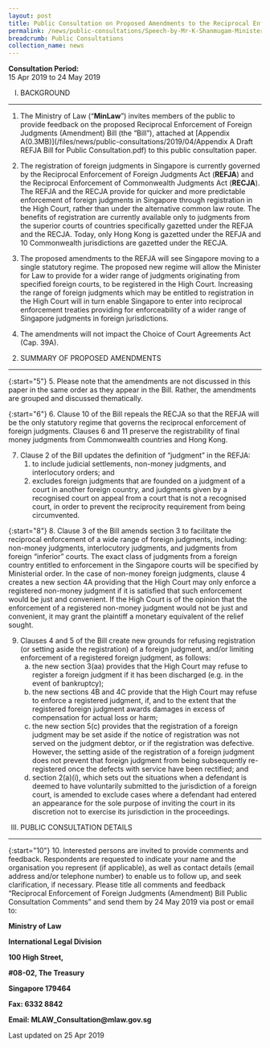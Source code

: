 ```yaml
---
layout: post
title: Public Consultation on Proposed Amendments to the Reciprocal Enforcement of Foreign Judgements Act
permalink: /news/public-consultations/Speech-by-Mr-K-Shanmugam-Minister-for-Home-Affairs-and-Minister-for-Law-29th-Inter-Pacific-Bar-Association-Annual-Meeting-and-Conference
breadcrumb: Public Consultations
collection_name: news
---
```



**Consultation Period:**  
15 Apr 2019 to 24 May 2019


<ol style="list-style-type: upper-roman">
<li>BACKGROUND</li>
</ol>

---

1. The Ministry of Law (“**MinLaw**”) invites members of the public to provide feedback on the proposed Reciprocal Enforcement of Foreign Judgments (Amendment) Bill (the “Bill”), attached at [Appendix A(0.3MB)](/files/news/public-consultations/2019/04/Appendix A Draft REFJA Bill for Public Consultation.pdf) to this public consultation paper.

 

2. The registration of foreign judgments in Singapore is currently governed by the Reciprocal Enforcement of Foreign Judgments Act (**REFJA**) and the Reciprocal Enforcement of Commonwealth Judgments Act (**RECJA**). The REFJA and the RECJA provide for quicker and more predictable enforcement of foreign judgments in Singapore through registration in the High Court, rather than under the alternative common law route. The benefits of registration are currently available only to judgments from the superior courts of countries specifically gazetted under the REFJA and the RECJA. Today, only Hong Kong is gazetted under the REFJA and 10 Commonwealth jurisdictions are gazetted under the RECJA.

 

3. The proposed amendments to the REFJA will see Singapore moving to a single statutory regime. The proposed new regime will allow the Minister for Law to provide for a wider range of judgments originating from specified foreign courts, to be registered in the High Court. Increasing the range of foreign judgments which may be entitled to registration in the High Court will in turn enable Singapore to enter into reciprocal enforcement treaties providing for enforceability of a wider range of Singapore judgments in foreign jurisdictions.

 

4. The amendments will not impact the Choice of Court Agreements Act (Cap. 39A).

<ol style="list-style-style: upper-roman" start="2">
<li>SUMMARY OF PROPOSED AMENDMENTS</li>
</ol>

---

{:start="5"}
5. Please note that the amendments are not discussed in this paper in the same order as they appear in the Bill. Rather, the amendments are grouped and discussed thematically.

 
{:start="6"}
6. Clause 10 of the Bill repeals the RECJA so that the REFJA will be the only statutory regime that governs the reciprocal enforcement of foreign judgments. Clauses 6 and 11 preserve the registrability of final money judgments from Commonwealth countries and Hong Kong.

<ol start="7">
<li>  Clause 2 of the Bill updates the definition of “judgment” in the REFJA:

<ol>
<li>to include judicial settlements, non-money judgments, and interlocutory orders; and </li>
<li>excludes foreign judgments that are founded on a judgment of a court in another foreign country, and judgments given by a recognised court on appeal from a court that is not a recognised court, in order to prevent the reciprocity requirement from being circumvented. </li>
</ol>
</li>
</ol>

{:start="8"}
8. Clause 3 of the Bill amends section 3 to facilitate the reciprocal enforcement of a wide range of foreign judgments, including: non-money judgments, interlocutory judgments, and judgments from foreign “inferior” courts. The exact class of judgments from a foreign country entitled to enforcement in the Singapore courts will be specified by Ministerial order. In the case of non-money foreign judgments, clause 4 creates a new section 4A providing that the High Court may only enforce a registered non-money judgment if it is satisfied that such enforcement would be just and convenient. If the High Court is of the opinion that the enforcement of a registered non-money judgment would not be just and convenient, it may grant the plaintiff a monetary equivalent of the relief sought.

<ol start="9">
<li>   Clauses 4 and 5 of the Bill create new grounds for refusing registration (or setting aside the registration) of a foreign judgment, and/or limiting enforcement of a registered foreign judgment, as follows:

<ol style="list-style-type: lower-alpha">
<li>the new section 3(aa) provides that the High Court may refuse to register a foreign judgment if it has been discharged (e.g. in the event of bankruptcy); </li>

 

<li>the new sections 4B and 4C provide that the High Court may refuse to enforce a registered judgment, if, and to the extent that the registered foreign judgment awards damages in excess of compensation for actual loss or harm; </li>

 

<li>the new section 5(c) provides that the registration of a foreign judgment may be set aside if the notice of registration was not served on the judgment debtor, or if the registration was defective. However, the setting aside of the registration of a foreign judgment does not prevent that foreign judgment from being subsequently re-registered once the defects with service have been rectified; and </li>

 

<li>section 2(a)(i), which sets out the situations when a defendant is deemed to have voluntarily submitted to the jurisdiction of a foreign court, is amended to exclude cases where a defendant had entered an appearance for the sole purpose of inviting the court in its discretion not to exercise its jurisdiction in the proceedings. </li>
</ol>
</li>
</ol>


<ol start="3" style="list-style-type: upper-roman">
<li>PUBLIC CONSULTATION DETAILS</li>
</ol>

---
{:start="10"}
10. Interested persons are invited to provide comments and feedback. Respondents are requested to indicate your name and the organisation you represent (if applicable), as well as contact details (email address and/or telephone number) to enable us to follow up, and seek clarification, if necessary. Please title all comments and feedback “Reciprocal Enforcement of Foreign Judgments (Amendment) Bill Public Consultation Comments” and send them by 24 May 2019 via post or email to:

<p class="address-centered"><strong>Ministry of Law</strong></p>   
<p class="address-centered"><strong>International Legal Division</strong></p>   
<p class="address-centered"><strong>100 High Street,</strong></p>
<p class="address-centered"><strong>#08-02, The Treasury</strong></p>
<p class="address-centered"><strong>Singapore 179464</strong></p>
<p class="address-centered"><strong>Fax: 6332 8842</strong></p>
<p class="address-centered"><strong>Email: MLAW_Consultation@mlaw.gov.sg</strong></p>

<p class="right-side-updated">Last updated on 25 Apr 2019 </p>
